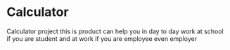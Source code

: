 # Calculator
Calculator project
this is product can help you in day to day work
at school if you are student and at work if you are employee even employer